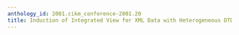 ```yaml
---
anthology_id: 2001.cikm_conference-2001.20
title: Induction of Integrated View for XML Data with Heterogeneous DTDs
---
```

